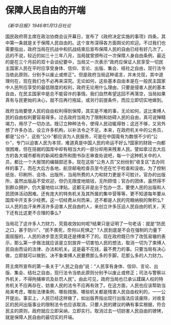 # 保障人民自由的开端

_《新华日报》1946年1月13日社论_

国民政府蒋主席在政治协商会议开幕日，宣布了《政府决定实施的事项》四条，其中第一条就是关于保障人民自由的。这个宣布深得各方面舆论的欢迎。不过我们也需要指出，政府当局在抗战中和抗战结束后宣布保障人民的自由已经有好几次了。远的不说，较近的如三十三年八月，当局就曾颁布过一次保障人身自由条例，最近的是在三个月前的双十会谈纪要中，当局又一次表示“政府应保证人民享受一切民主国家人民在平时应享受身体、信仰、言论、出版、集会、结社之自由，现行法令当依此原则，分别予以废止或修正”。但是政府当局这种诺言，并未兑现，其中道理何在，现在我们也不必再来深究。无论如何，这些基本自由本是在一般民主国家中人民所应享受的最低限度的权利，政府无论用什么理由，只要是侵害人民的基本自由，在民主国家中是总不能容许的事情。我们自然希望这回不再落空，当局如果真有与民更始的决心，就不应再行拖延，或另行前提条件，而应立即切实地做到。

政府当局要使人民的自由权利得到保障，其实是不难的事，无论如何，这比束缚人民的自由权利要容易得多。过去政府当局为了限制和妨碍人民的自由，真可说殚精竭力，用尽了一切办法。既订立种种法令，使得人民动辄得咎；这还不够，又另外想了许多办法，设立许多机构，以补法令之不足。本来，在政府机关中的公务员，都是“公仆”，这些“公仆”都应该为人民服务，可是在中国竟有为数很不少的“公仆”，专门以迫害人民为本领，难道真是中国人民的命运不好么?国家的财政一向都很困难，但在拮据的国库中却有相当大的一部分却用来残害人民。譬如拿过去大后方的各大城市都有的新闻检查所和图书杂志审查处说吧，每一个这种机关中的人员，都比一个大报馆的编辑部还多。现在这些“公务人员”又纷纷到“收复区”去办同样的事了。而在大后方各地，航空邮电检查员至今还在忙于检查和没收。为了控制纸张、印刷所、会场、出版所，当局所费的人力和财力更是不可胜计。官办的出版所，虽然出版品不受欢迎，但仍无限度地赔钱，无所顾惜；官办的团体，虽然得不到群众拥护，仍大量地给以津贴，这都无非是出于包办一念，要使人民的出版和人民团体活动困难。还有庞大的特务机关及其所属的集中营等等，更不知道每年要从国库中开支多少经费。这一切经费从何而来，还不都是人民的完粮纳税的聚积么?以人民的血汗来养活许多迫害人民自由的人，来创立许多压迫人民自由的机关，天下还有比这更不合理的事么?

当局花了这许多人力财力，究竟收效如何呢?结果只是证明了一句老话：就是“防民之口，甚于防川”，“民不畏死，奈何以死惧之” ?人民到底是不会在强制的力量下面屈服的，人民的进步意志究竟还是缚束不了的。现在政府既已作了改弦易辙的表示，那么第一步做法就应该是立刻放弃一切害怕人民的想法，取消一切为了束缚人民自由而设的法律、办法和机关。这是最不花钱，最不费力的事。只要当局有决心做，立即就可以做到，决不象束缚人民要费那么多的手脚，花那么多的人力财力。

蒋主席所宣布的第一条关于“人民之自由”说：“人民享有身体、信仰、言论、出版、集会、结社之自由，现行法令当依此原则分别予以废止或修正；司法与警察以外机关，不得拘捕审讯及处罚人民”。由此可见，政府当局也已承认蹂躏人权的特务机关不应再存在，妨害人民的法令不应再有效了。在这方面，人民也应该帮助当局来考虑，哪些法律条例、哪些措施、哪些机关都是残害人民自由权利的，一一公开提出。事实上，人民已经这样做了，如出版界指出现行出版法应该废除，对收复区的民间出版事业的限制法令也应该取消。只要人民的建议的确有事实根据，符合民主的原则，政府就应立即采纳，立即实行。取消过去一切妨害人民自由的镣铐，就是保障人民自由的最切实的开端。 
